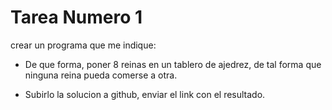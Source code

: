 ﻿
# Tarea Numero 1 

crear un programa que me indique: 
* De que forma, poner 8 reinas en un tablero de ajedrez, de tal forma que ninguna reina pueda comerse a otra.

* Subirlo la solucion a github, enviar el link con el resultado.